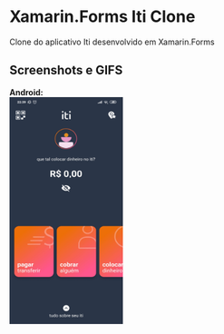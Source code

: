 # Xamarin.Forms Iti Clone

Clone do aplicativo Iti desenvolvido em Xamarin.Forms

## Screenshots e GIFS
**Android:**
<br />
<img src="/art/Android/home_1.jpg" width="200" height="400" />
